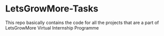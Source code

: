 # LetsGrowMore-Tasks
This repo basically contains the code for all the projects that are a part of LetsGrowMore Virtual Internship Programme
